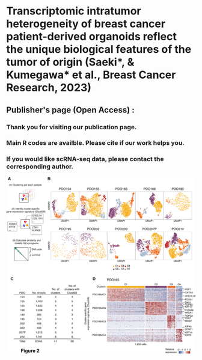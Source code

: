 # Transcriptomic intratumor heterogeneity of breast cancer patient-derived organoids reflect the unique biological features of the tumor of origin (Saeki*, & Kumegawa* et al., Breast Cancer Research, 2023)

## Publisher's page (Open Access) : 
### Thank you for visiting our publication page.  
### Main R codes are availble. Please cite if our work helps you.
### If you would like scRNA-seq data, please contact the corresponding author.

![](https://github.com/KoheiKumegawa/BC_10PDOs_scRNA/blob/main/figure2.png)
